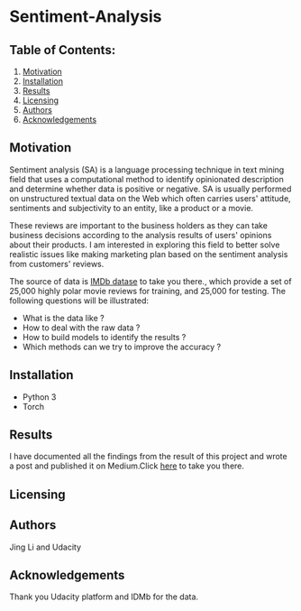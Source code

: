 # Sentiment-Analysis
## Table of Contents:

1. [Motivation](#motivation)
2. [Installation](#installation)
3. [Results](#results)
4. [Licensing](#licensing)
5. [Authors](#author)
6. [Acknowledgements](#ack)

## Motivation <a name="motivation"></a>

Sentiment analysis (SA) is a language processing technique in text mining field that uses a computational method to identify opinionated description and determine whether data is positive or negative. SA is usually performed on unstructured textual data on the Web which often carries users' attitude, sentiments and subjectivity to an entity, like a product or a movie.

These reviews are important to the business holders as they can take business decisions according to the analysis results of users' opinions about their products. I am interested in exploring this field to better solve realistic issues like making marketing plan based on the sentiment analysis from customers' reviews.

The source of data is [IMDb datase](http://ai.stanford.edu/~amaas/data/sentiment/) to take you there., which provide a set of 25,000 highly polar movie reviews for training, and 25,000 for testing.
The following questions will be illustrated:
- What is the data like ?
- How to deal with the raw data ?
- How to build models to identify the results ?
- Which methods can we try to improve the accuracy ?

## Installation <a name="installation"></a>

- Python 3
- Torch

## Results

I have documented all the findings from the result of this project and wrote a post and published it on Medium.Click [here](https://jingli11.medium.com/optimizing-app-offers-with-starbucks-e8a3d76028d4) to take you there.


## Licensing <a name="licensing"></a>

## Authors <a name="author"></a>
Jing Li and Udacity

## Acknowledgements <a name="ack"></a>

Thank you Udacity platform and IDMb for the data.

